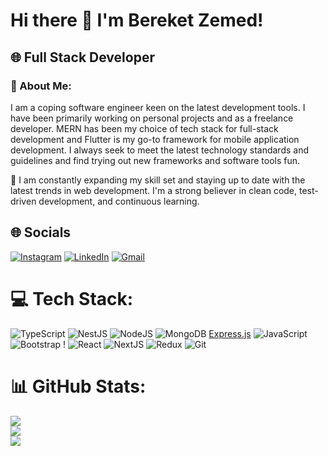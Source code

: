# Hi there 👋 I'm Bereket Zemed!

<!--
**bekzemed/bekzemed** is a ✨ _special_ ✨ repository because its `README.md` (this file) appears on your GitHub profile.

Here are some ideas to get you started:

- 🔭 I’m currently working on ...
- 🌱 I’m currently learning ...
- 👯 I’m looking to collaborate on ...
- 🤔 I’m looking for help with ...
- 💬 Ask me about ...
- 📫 How to reach me: ...
- 😄 Pronouns: ...
- ⚡ Fun fact: ...
-->

## 🌐 Full Stack Developer

### 💫 About Me:

I am a coping software engineer keen on the latest development tools. I have been primarily working on personal projects and as a freelance developer. MERN has been my choice of tech stack for full-stack development and Flutter is my go-to framework for mobile application development. I always seek to meet the latest technology standards and guidelines and find trying out new frameworks and software tools fun.

🚀 I am constantly expanding my skill set and staying up to date with the latest trends in web development. I'm a strong believer in clean code, test-driven development, and continuous learning.

## 🌐 Socials

[![Instagram](https://img.shields.io/badge/Instagram-%23E4405F.svg?logo=Instagram&logoColor=white)](https://instagram.com/bek_zemed) [![LinkedIn](https://img.shields.io/badge/LinkedIn-%230077B5.svg?logo=linkedin&logoColor=white)](https://linkedin.com/in/https://www.linkedin.com/in/bereket-zemed/) [![Gmail](https://img.shields.io/badge/-bereketzemed@gmail.com-c14438?style=flat-square&logo=Gmail&logoColor=white&link=mailto:bereketzemed@gmailcom)](mailto:bereketzemed@gmail.com)

# 💻 Tech Stack:

![TypeScript](https://img.shields.io/badge/typescript-%23007ACC.svg?style=for-the-badge&logo=typescript&logoColor=white) ![NestJS](https://img.shields.io/badge/nestjs-E0234E?style=for-the-badge&logo=nestjs&logoColor=white) ![NodeJS](https://img.shields.io/badge/node.js-6DA55F?style=for-the-badge&logo=node.js&logoColor=white) ![MongoDB](https://img.shields.io/badge/MongoDB-%234ea94b.svg?style=for-the-badge&logo=mongodb&logoColor=white) [Express.js](https://img.shields.io/badge/express.js-%23404d59.svg?style=for-the-badge&logo=express&logoColor=%2361DAFB) ![JavaScript](https://img.shields.io/badge/javascript-%23323330.svg?style=for-the-badge&logo=javascript&logoColor=%23F7DF1E) ![Bootstrap](https://img.shields.io/badge/bootstrap-%23563D7C.svg?style=for-the-badge&logo=bootstrap&logoColor=white) ! ![React](https://img.shields.io/badge/react-%2320232a.svg?style=for-the-badge&logo=react&logoColor=%2361DAFB) ![NextJS](https://img.shields.io/badge/next.js-000000?style=for-the-badge&logo=nextdotjs&logoColor=white) ![Redux](https://img.shields.io/badge/redux-%23593d88.svg?style=for-the-badge&logo=redux&logoColor=white) ![Git](https://img.shields.io/badge/-Git-F05032?style=flat-square&logo=git&logoColor=white)

# 📊 GitHub Stats:

![](https://github-readme-stats.vercel.app/api?username=bekzemed&theme=dark&hide_border=false&include_all_commits=false&count_private=false)<br/>
![](https://github-readme-streak-stats.herokuapp.com/?user=bekzemed&theme=dark&hide_border=false)<br/>
![](https://github-readme-stats.vercel.app/api/top-langs/?username=bekzemed&theme=dark&hide_border=false&include_all_commits=false&count_private=false&layout=compact)
